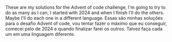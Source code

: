 These are my solutions for the Advent of code challenge, I'm going to try to do as many as I can, I started with 2024 and when I finish I'll do the others. Maybe I'll do each one in a different language.
Essas são minhas soluções para o desafio Advent of code, vou tentar fazer o máximo que eu conseguir, comecei pelo de 2024 e quando finalizar farei os outros. Talvez faça cada um em uma linguagem diferente.
